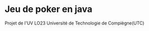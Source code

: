 Jeu de poker en java
====================

Projet de l'UV LO23
Université de Technologie de Compiègne(UTC)
